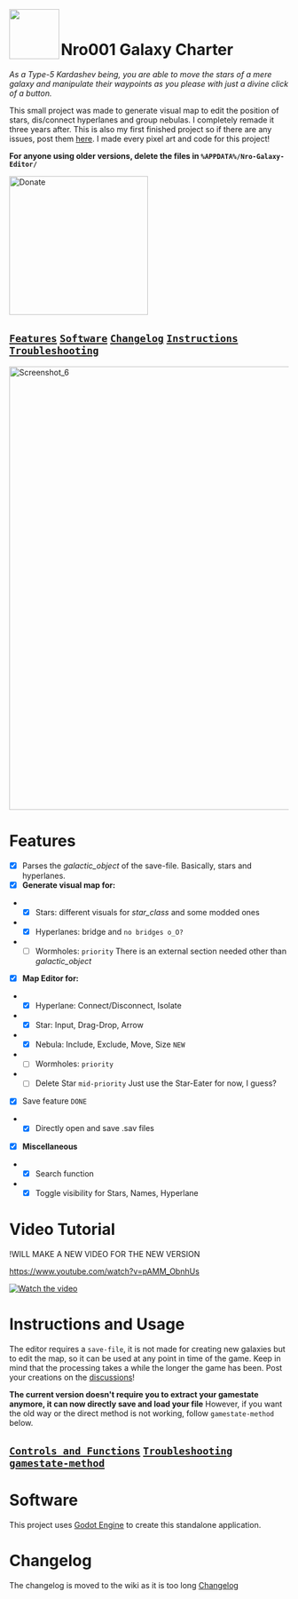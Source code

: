 <img align="left" width="90" height="90" src="https://github.com/user-attachments/assets/be8d4283-d126-431e-a4c6-a8c6a28e218c">
 
<br>

# Nro001 Galaxy Charter

_As a Type-5 Kardashev being, you are able to move the stars of a mere galaxy and manipulate their waypoints as you please with just a divine click of a button._

This small project was made to generate visual map to edit the position of stars, dis/connect hyperlanes and group nebulas. I completely remade it three years after. This is also my first finished project so if there are any issues, post them [here](https://github.com/neroiii/Stellaris_Galaxy_Editor/issues).
I made every pixel art and code for this project!

**For anyone using older versions, delete the files in `%APPDATA%/Nro-Galaxy-Editor/`**

[<img alt="Donate" width="250px" src="https://github.com/Nro001/Nro-Galaxy-Editor/assets/107048186/4edb1609-e3d4-437e-8b43-43d34f293b16" />](https://ko-fi.com/O4O2UEDP5)

[`Features`](#features) [`Software`](#software) [`Changelog`](#changelog) [`Instructions`](#instructions-and-usage) [`Troubleshooting`](https://github.com/Nro001/Nro-Galaxy-Editor/wiki/Troubleshooting)
------------------------
<img width="1278" height="799" alt="Screenshot_6" src="https://github.com/user-attachments/assets/a98c90a1-94d7-4379-a6f0-16d16b337577" />

Features
========================
- [x] Parses the _galactic_object_ of the save-file. Basically, stars and hyperlanes.
- [x] **Generate visual map for:**
- - [x] Stars: different visuals for _star_class_ and some modded ones
- - [x] Hyperlanes: bridge and `no bridges o_O?`
- - [ ] Wormholes: `priority` There is an external section needed other than _galactic_object_
- [x] **Map Editor for:**
- - [x] Hyperlane: Connect/Disconnect, Isolate
- - [x] Star: Input, Drag-Drop, Arrow
- - [x] Nebula: Include, Exclude, Move, Size `NEW`
- - [ ] Wormholes: `priority`
- - [ ] Delete Star `mid-priority` Just use the Star-Eater for now, I guess?
- [x] Save feature `DONE` 
- - [x] Directly open and save .sav files
- [x] **Miscellaneous**
- - [x] Search function 
- - [x] Toggle visibility for Stars, Names, Hyperlane

Video Tutorial
========================
!WILL MAKE A NEW VIDEO FOR THE NEW VERSION

https://www.youtube.com/watch?v=pAMM_ObnhUs

[![Watch the video](https://img.youtube.com/vi/pAMM_ObnhUs/maxresdefault.jpg)](https://youtu.be/pAMM_ObnhUs)

Instructions and Usage
========================
The editor requires a `save-file`, it is not made for creating new galaxies but to edit the map, so it can be used at any point in time of the game. Keep in mind that the processing takes a while the longer the game has been. Post your creations on the [discussions](https://github.com/neroiii/Stellaris_Galaxy_Editor/discussions)!

**The current version doesn't require you to extract your gamestate anymore, it can now directly save and load your file** 
However, if you want the old way or the direct method is not working, follow `gamestate-method` below. 

[`Controls and Functions`](https://github.com/Nro001/Nro-Galaxy-Editor/wiki/Controls) [`Troubleshooting`](https://github.com/Nro001/Nro-Galaxy-Editor/wiki/Troubleshooting) [`gamestate-method`](https://github.com/Nro001/Nro-Galaxy-Editor/wiki/Instructions#gamestate-method) 
------------------------
Software
========================
This project uses [Godot Engine](https://github.com/godotengine/godot) to create this standalone application.

Changelog
========================
The changelog is moved to the wiki as it is too long [Changelog](https://github.com/Nro001/Nro-Galaxy-Editor/wiki/Changelog)
